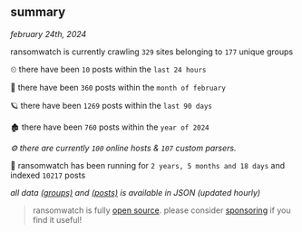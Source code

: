 
## summary
_february 24th, 2024_

ransomwatch is currently crawling `329` sites belonging to `177` unique groups

⏲ there have been `10` posts within the `last 24 hours`

🦈 there have been `360` posts within the `month of february`

🪐 there have been `1269` posts within the `last 90 days`

🏚 there have been `760` posts within the `year of 2024`

_⚙️ there are currently `100` online hosts & `107` custom parsers._

🦕 ransomwatch has been running for `2 years, 5 months and 18 days` and indexed `10217` posts

_all data  [(groups)](http://ransomwhat.telemetry.ltd/groups) and [(posts)](http://ransomwhat.telemetry.ltd/posts) is available in JSON (updated hourly)_

> ransomwatch is fully [open source](https://github.com/joshhighet/ransomwatch#ransomwatch--). please consider [sponsoring](https://github.com/sponsors/joshhighet) if you find it useful!
